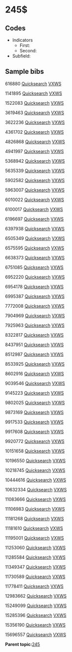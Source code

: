 # 245$

## Codes

-   Indicators
    -   First:
    -   Second:
-   Subfield:

## Sample bibs

616880 [Quicksearch](https://search.library.yale.edu/catalog/616880) [VXWS](http://prodorbis.library.yale.edu:7014/vxws/GetHoldingsService?bibId=616880)

1141895 [Quicksearch](https://search.library.yale.edu/catalog/1141895) [VXWS](http://prodorbis.library.yale.edu:7014/vxws/GetHoldingsService?bibId=1141895)

1522083 [Quicksearch](https://search.library.yale.edu/catalog/1522083) [VXWS](http://prodorbis.library.yale.edu:7014/vxws/GetHoldingsService?bibId=1522083)

3619463 [Quicksearch](https://search.library.yale.edu/catalog/3619463) [VXWS](http://prodorbis.library.yale.edu:7014/vxws/GetHoldingsService?bibId=3619463)

3622236 [Quicksearch](https://search.library.yale.edu/catalog/3622236) [VXWS](http://prodorbis.library.yale.edu:7014/vxws/GetHoldingsService?bibId=3622236)

4361702 [Quicksearch](https://search.library.yale.edu/catalog/4361702) [VXWS](http://prodorbis.library.yale.edu:7014/vxws/GetHoldingsService?bibId=4361702)

4826868 [Quicksearch](https://search.library.yale.edu/catalog/4826868) [VXWS](http://prodorbis.library.yale.edu:7014/vxws/GetHoldingsService?bibId=4826868)

4941997 [Quicksearch](https://search.library.yale.edu/catalog/4941997) [VXWS](http://prodorbis.library.yale.edu:7014/vxws/GetHoldingsService?bibId=4941997)

5368942 [Quicksearch](https://search.library.yale.edu/catalog/5368942) [VXWS](http://prodorbis.library.yale.edu:7014/vxws/GetHoldingsService?bibId=5368942)

5635339 [Quicksearch](https://search.library.yale.edu/catalog/5635339) [VXWS](http://prodorbis.library.yale.edu:7014/vxws/GetHoldingsService?bibId=5635339)

5902582 [Quicksearch](https://search.library.yale.edu/catalog/5902582) [VXWS](http://prodorbis.library.yale.edu:7014/vxws/GetHoldingsService?bibId=5902582)

5963007 [Quicksearch](https://search.library.yale.edu/catalog/5963007) [VXWS](http://prodorbis.library.yale.edu:7014/vxws/GetHoldingsService?bibId=5963007)

6010022 [Quicksearch](https://search.library.yale.edu/catalog/6010022) [VXWS](http://prodorbis.library.yale.edu:7014/vxws/GetHoldingsService?bibId=6010022)

6100017 [Quicksearch](https://search.library.yale.edu/catalog/6100017) [VXWS](http://prodorbis.library.yale.edu:7014/vxws/GetHoldingsService?bibId=6100017)

6196697 [Quicksearch](https://search.library.yale.edu/catalog/6196697) [VXWS](http://prodorbis.library.yale.edu:7014/vxws/GetHoldingsService?bibId=6196697)

6397938 [Quicksearch](https://search.library.yale.edu/catalog/6397938) [VXWS](http://prodorbis.library.yale.edu:7014/vxws/GetHoldingsService?bibId=6397938)

6505349 [Quicksearch](https://search.library.yale.edu/catalog/6505349) [VXWS](http://prodorbis.library.yale.edu:7014/vxws/GetHoldingsService?bibId=6505349)

6575595 [Quicksearch](https://search.library.yale.edu/catalog/6575595) [VXWS](http://prodorbis.library.yale.edu:7014/vxws/GetHoldingsService?bibId=6575595)

6638373 [Quicksearch](https://search.library.yale.edu/catalog/6638373) [VXWS](http://prodorbis.library.yale.edu:7014/vxws/GetHoldingsService?bibId=6638373)

6751085 [Quicksearch](https://search.library.yale.edu/catalog/6751085) [VXWS](http://prodorbis.library.yale.edu:7014/vxws/GetHoldingsService?bibId=6751085)

6952220 [Quicksearch](https://search.library.yale.edu/catalog/6952220) [VXWS](http://prodorbis.library.yale.edu:7014/vxws/GetHoldingsService?bibId=6952220)

6954178 [Quicksearch](https://search.library.yale.edu/catalog/6954178) [VXWS](http://prodorbis.library.yale.edu:7014/vxws/GetHoldingsService?bibId=6954178)

6995387 [Quicksearch](https://search.library.yale.edu/catalog/6995387) [VXWS](http://prodorbis.library.yale.edu:7014/vxws/GetHoldingsService?bibId=6995387)

7772008 [Quicksearch](https://search.library.yale.edu/catalog/7772008) [VXWS](http://prodorbis.library.yale.edu:7014/vxws/GetHoldingsService?bibId=7772008)

7904969 [Quicksearch](https://search.library.yale.edu/catalog/7904969) [VXWS](http://prodorbis.library.yale.edu:7014/vxws/GetHoldingsService?bibId=7904969)

7925963 [Quicksearch](https://search.library.yale.edu/catalog/7925963) [VXWS](http://prodorbis.library.yale.edu:7014/vxws/GetHoldingsService?bibId=7925963)

8322817 [Quicksearch](https://search.library.yale.edu/catalog/8322817) [VXWS](http://prodorbis.library.yale.edu:7014/vxws/GetHoldingsService?bibId=8322817)

8437951 [Quicksearch](https://search.library.yale.edu/catalog/8437951) [VXWS](http://prodorbis.library.yale.edu:7014/vxws/GetHoldingsService?bibId=8437951)

8512987 [Quicksearch](https://search.library.yale.edu/catalog/8512987) [VXWS](http://prodorbis.library.yale.edu:7014/vxws/GetHoldingsService?bibId=8512987)

8533925 [Quicksearch](https://search.library.yale.edu/catalog/8533925) [VXWS](http://prodorbis.library.yale.edu:7014/vxws/GetHoldingsService?bibId=8533925)

8602916 [Quicksearch](https://search.library.yale.edu/catalog/8602916) [VXWS](http://prodorbis.library.yale.edu:7014/vxws/GetHoldingsService?bibId=8602916)

9039546 [Quicksearch](https://search.library.yale.edu/catalog/9039546) [VXWS](http://prodorbis.library.yale.edu:7014/vxws/GetHoldingsService?bibId=9039546)

9145223 [Quicksearch](https://search.library.yale.edu/catalog/9145223) [VXWS](http://prodorbis.library.yale.edu:7014/vxws/GetHoldingsService?bibId=9145223)

9802025 [Quicksearch](https://search.library.yale.edu/catalog/9802025) [VXWS](http://prodorbis.library.yale.edu:7014/vxws/GetHoldingsService?bibId=9802025)

9873169 [Quicksearch](https://search.library.yale.edu/catalog/9873169) [VXWS](http://prodorbis.library.yale.edu:7014/vxws/GetHoldingsService?bibId=9873169)

9917533 [Quicksearch](https://search.library.yale.edu/catalog/9917533) [VXWS](http://prodorbis.library.yale.edu:7014/vxws/GetHoldingsService?bibId=9917533)

9917608 [Quicksearch](https://search.library.yale.edu/catalog/9917608) [VXWS](http://prodorbis.library.yale.edu:7014/vxws/GetHoldingsService?bibId=9917608)

9920772 [Quicksearch](https://search.library.yale.edu/catalog/9920772) [VXWS](http://prodorbis.library.yale.edu:7014/vxws/GetHoldingsService?bibId=9920772)

10151658 [Quicksearch](https://search.library.yale.edu/catalog/10151658) [VXWS](http://prodorbis.library.yale.edu:7014/vxws/GetHoldingsService?bibId=10151658)

10196550 [Quicksearch](https://search.library.yale.edu/catalog/10196550) [VXWS](http://prodorbis.library.yale.edu:7014/vxws/GetHoldingsService?bibId=10196550)

10218745 [Quicksearch](https://search.library.yale.edu/catalog/10218745) [VXWS](http://prodorbis.library.yale.edu:7014/vxws/GetHoldingsService?bibId=10218745)

10444616 [Quicksearch](https://search.library.yale.edu/catalog/10444616) [VXWS](http://prodorbis.library.yale.edu:7014/vxws/GetHoldingsService?bibId=10444616)

10632334 [Quicksearch](https://search.library.yale.edu/catalog/10632334) [VXWS](http://prodorbis.library.yale.edu:7014/vxws/GetHoldingsService?bibId=10632334)

11083666 [Quicksearch](https://search.library.yale.edu/catalog/11083666) [VXWS](http://prodorbis.library.yale.edu:7014/vxws/GetHoldingsService?bibId=11083666)

11106983 [Quicksearch](https://search.library.yale.edu/catalog/11106983) [VXWS](http://prodorbis.library.yale.edu:7014/vxws/GetHoldingsService?bibId=11106983)

11181268 [Quicksearch](https://search.library.yale.edu/catalog/11181268) [VXWS](http://prodorbis.library.yale.edu:7014/vxws/GetHoldingsService?bibId=11181268)

11181610 [Quicksearch](https://search.library.yale.edu/catalog/11181610) [VXWS](http://prodorbis.library.yale.edu:7014/vxws/GetHoldingsService?bibId=11181610)

11195001 [Quicksearch](https://search.library.yale.edu/catalog/11195001) [VXWS](http://prodorbis.library.yale.edu:7014/vxws/GetHoldingsService?bibId=11195001)

11253060 [Quicksearch](https://search.library.yale.edu/catalog/11253060) [VXWS](http://prodorbis.library.yale.edu:7014/vxws/GetHoldingsService?bibId=11253060)

11285584 [Quicksearch](https://search.library.yale.edu/catalog/11285584) [VXWS](http://prodorbis.library.yale.edu:7014/vxws/GetHoldingsService?bibId=11285584)

11349347 [Quicksearch](https://search.library.yale.edu/catalog/11349347) [VXWS](http://prodorbis.library.yale.edu:7014/vxws/GetHoldingsService?bibId=11349347)

11730589 [Quicksearch](https://search.library.yale.edu/catalog/11730589) [VXWS](http://prodorbis.library.yale.edu:7014/vxws/GetHoldingsService?bibId=11730589)

11778411 [Quicksearch](https://search.library.yale.edu/catalog/11778411) [VXWS](http://prodorbis.library.yale.edu:7014/vxws/GetHoldingsService?bibId=11778411)

12983662 [Quicksearch](https://search.library.yale.edu/catalog/12983662) [VXWS](http://prodorbis.library.yale.edu:7014/vxws/GetHoldingsService?bibId=12983662)

15249099 [Quicksearch](https://search.library.yale.edu/catalog/15249099) [VXWS](http://prodorbis.library.yale.edu:7014/vxws/GetHoldingsService?bibId=15249099)

15285396 [Quicksearch](https://search.library.yale.edu/catalog/15285396) [VXWS](http://prodorbis.library.yale.edu:7014/vxws/GetHoldingsService?bibId=15285396)

15356190 [Quicksearch](https://search.library.yale.edu/catalog/15356190) [VXWS](http://prodorbis.library.yale.edu:7014/vxws/GetHoldingsService?bibId=15356190)

15696557 [Quicksearch](https://search.library.yale.edu/catalog/15696557) [VXWS](http://prodorbis.library.yale.edu:7014/vxws/GetHoldingsService?bibId=15696557)

**Parent topic:**[245](../../tags/245/245.md)

